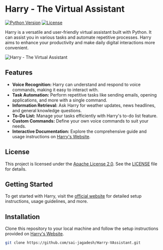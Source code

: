 # Harry - The Virtual Assistant

[![Python Version](https://img.shields.io/badge/python-3.8+-blue.svg)](https://www.python.org/downloads/release/python-386/)
[![License](https://img.shields.io/badge/license-Apache%202.0-blue.svg)](https://github.com/sai-jagadesh/harry/blob/main/LICENSE)


Harry is a versatile and user-friendly virtual assistant built with Python. It can assist you in various tasks and automate repetitive processes. Harry aims to enhance your productivity and make daily digital interactions more convenient.

![Harry - The Virtual Assistant](./Laptop_ICON.ico)

## Features

- **Voice Recognition:** Harry can understand and respond to voice commands, making it easy to interact with.
- **Task Automation:** Perform repetitive tasks like sending emails, opening applications, and more with a single command.
- **Information Retrieval:** Ask Harry for weather updates, news headlines, and general knowledge questions.
- **To-Do List:** Manage your tasks efficiently with Harry's to-do list feature.
- **Custom Commands:** Define your own voice commands to suit your needs.
- **Interactive Documentation:** Explore the comprehensive guide and usage instructions on [Harry's Website](https://sites.google.com/view/harry-the-assistant).

## License

This project is licensed under the [Apache License 2.0](https://www.apache.org/licenses/LICENSE-2.0). See the [LICENSE](./LICENSE) file for details.


## Getting Started

To get started with Harry, visit the [official website](https://sites.google.com/view/harry-the-assistant) for detailed setup instructions, usage guidelines, and more.

## Installation

Clone this repository to your local machine and follow the setup instructions provided on [Harry's Website](https://sites.google.com/view/harry-the-assistant).

```bash
git clone https://github.com/sai-jagadesh/Harry-VAssistant.git
